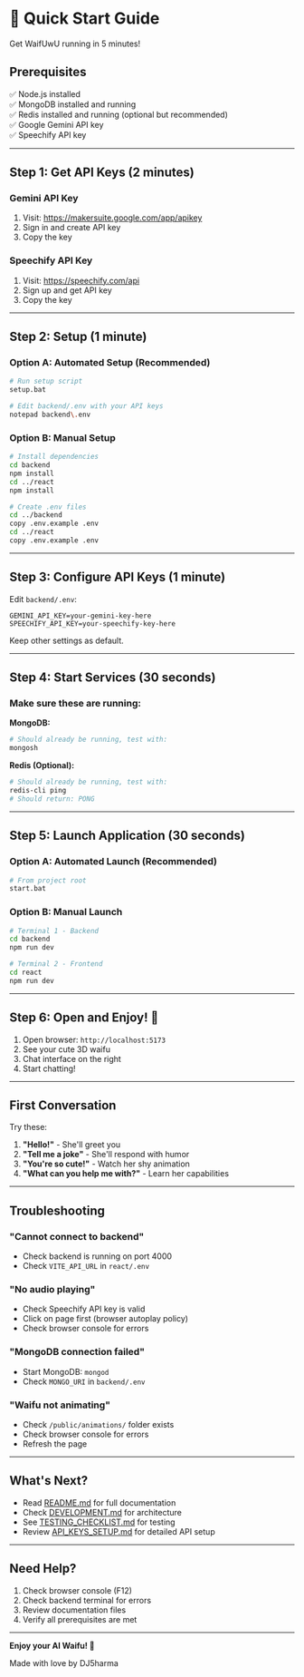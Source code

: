 # 🚀 Quick Start Guide

Get WaifUwU running in 5 minutes!

## Prerequisites

✅ Node.js installed  
✅ MongoDB installed and running  
✅ Redis installed and running (optional but recommended)  
✅ Google Gemini API key  
✅ Speechify API key  

---

## Step 1: Get API Keys (2 minutes)

### Gemini API Key
1. Visit: https://makersuite.google.com/app/apikey
2. Sign in and create API key
3. Copy the key

### Speechify API Key
1. Visit: https://speechify.com/api
2. Sign up and get API key
3. Copy the key

---

## Step 2: Setup (1 minute)

### Option A: Automated Setup (Recommended)
```bash
# Run setup script
setup.bat

# Edit backend/.env with your API keys
notepad backend\.env
```

### Option B: Manual Setup
```bash
# Install dependencies
cd backend
npm install
cd ../react
npm install

# Create .env files
cd ../backend
copy .env.example .env
cd ../react
copy .env.example .env
```

---

## Step 3: Configure API Keys (1 minute)

Edit `backend/.env`:

```env
GEMINI_API_KEY=your-gemini-key-here
SPEECHIFY_API_KEY=your-speechify-key-here
```

Keep other settings as default.

---

## Step 4: Start Services (30 seconds)

### Make sure these are running:

**MongoDB:**
```bash
# Should already be running, test with:
mongosh
```

**Redis (Optional):**
```bash
# Should already be running, test with:
redis-cli ping
# Should return: PONG
```

---

## Step 5: Launch Application (30 seconds)

### Option A: Automated Launch (Recommended)
```bash
# From project root
start.bat
```

### Option B: Manual Launch
```bash
# Terminal 1 - Backend
cd backend
npm run dev

# Terminal 2 - Frontend
cd react
npm run dev
```

---

## Step 6: Open and Enjoy! 🎉

1. Open browser: `http://localhost:5173`
2. See your cute 3D waifu
3. Chat interface on the right
4. Start chatting!

---

## First Conversation

Try these:

1. **"Hello!"** - She'll greet you
2. **"Tell me a joke"** - She'll respond with humor
3. **"You're so cute!"** - Watch her shy animation
4. **"What can you help me with?"** - Learn her capabilities

---

## Troubleshooting

### "Cannot connect to backend"
- Check backend is running on port 4000
- Check `VITE_API_URL` in `react/.env`

### "No audio playing"
- Check Speechify API key is valid
- Click on page first (browser autoplay policy)
- Check browser console for errors

### "MongoDB connection failed"
- Start MongoDB: `mongod`
- Check `MONGO_URI` in `backend/.env`

### "Waifu not animating"
- Check `/public/animations/` folder exists
- Check browser console for errors
- Refresh the page

---

## What's Next?

- Read [README.md](README.md) for full documentation
- Check [DEVELOPMENT.md](DEVELOPMENT.md) for architecture
- See [TESTING_CHECKLIST.md](TESTING_CHECKLIST.md) for testing
- Review [API_KEYS_SETUP.md](API_KEYS_SETUP.md) for detailed API setup

---

## Need Help?

1. Check browser console (F12)
2. Check backend terminal for errors
3. Review documentation files
4. Verify all prerequisites are met

---

**Enjoy your AI Waifu! 💜**

Made with love by DJ5harma
